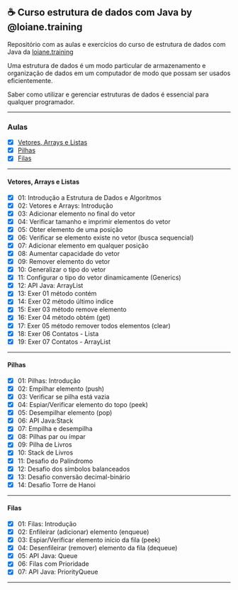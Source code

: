 ## ☕ Curso estrutura de dados com Java by @loiane.training
Repositório com as aulas e exercícios do curso de estrutura de dados com Java da [loiane.training](https://loiane.training/curso/estrutura-de-dados)

Uma estrutura de dados é um modo particular de armazenamento e organização de dados em um computador de modo que possam ser usados eficientemente. 

Saber como utilizar e gerenciar estruturas de dados é essencial para qualquer programador. 

***

### Aulas

- [X] [Vetores, Arrays e Listas](#vetores-arrays-e-listas)
- [x] [Pilhas](#pilhas)
- [x] [Filas](#filas)

***

<div id="vetores-arrays-e-listas" />

#### Vetores, Arrays e Listas

- [x] 01: Introdução a Estrutura de Dados e Algoritmos
- [x] 02: Vetores e Arrays: Introdução
- [x] 03: Adicionar elemento no final do vetor
- [x] 04: Verificar tamanho e imprimir elementos do vetor
- [x] 05: Obter elemento de uma posição
- [x] 06: Verificar se elemento existe no vetor (busca sequencial)
- [x] 07: Adicionar elemento em qualquer posição
- [x] 08: Aumentar capacidade do vetor
- [x] 09: Remover elemento do vetor
- [x] 10: Generalizar o tipo do vetor
- [x] 11: Configurar o tipo do vetor dinamicamente (Generics)
- [x] 12: API Java: ArrayList
- [x] 13: Exer 01 método contém
- [x] 14: Exer 02 método último indice
- [x] 15: Exer 03 método remove elemento
- [x] 16: Exer 04 método obtém (get)
- [x] 17: Exer 05 método remover todos elementos (clear)
- [x] 18: Exer 06 Contatos - Lista
- [X] 19: Exer 07 Contatos - ArrayList

***

<div id="pilhas" />

#### Pilhas

- [x] 01: Pilhas: Introdução
- [x] 02: Empilhar elemento (push)
- [x] 03: Verificar se pilha está vazia
- [x] 04: Espiar/Verificar elemento do topo (peek)
- [x] 05: Desempilhar elemento (pop)
- [x] 06: API Java:Stack
- [x] 07: Empilha e desempilha
- [x] 08: Pilhas par ou ímpar
- [x] 09: Pilha de Livros
- [x] 10: Stack de Livros
- [x] 11: Desafio do Palíndromo
- [x] 12: Desafio dos símbolos balanceados
- [x] 13: Desafio conversão decimal-binário
- [x] 14: Desafio Torre de Hanoi

***

<div id="filas" />

#### Filas

- [x] 01: Filas: Introdução
- [x] 02: Enfileirar (adicionar) elemento (enqueue)
- [x] 03: Espiar/Verificar elemento início da fila (peek)
- [x] 04: Desenfileirar (remover) elemento da fila (dequeue)
- [x] 05: API Java: Queue
- [x] 06: Filas com Prioridade
- [x] 07: API Java: PriorityQueue

***

